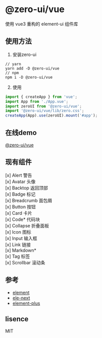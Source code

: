 # @zero-ui/vue
使用 vue3 重构的 element-ui 组件库

## 使用方法
1. 安装zero-ui
```
// yarn
yarn add -D @zero-ui/vue
// npm
npm i -D @zero-ui/vue
```
2. 使用
``` javascript
import { createApp } from 'vue';
import App from './App.vue';
import zeroUI from '@zero-ui/vue';
import '@zero-ui/vue/lib/zero.css';
createApp(App).use(zeroUI).mount('#app');
```

## 在线demo
[@zero-ui/vue](https://kscript.github.io/zero/)

## 现有组件
[x] Alert 警告  
[x] Avatar 头像  
[x] Backtop 返回顶部  
[x] Badge 标记  
[x] Breadcrumb 面包屑  
[x] Button 按钮  
[x] Card 卡片  
[x] Code* 代码块  
[x] Collapse 折叠面板  
[x] Icon 图标  
[x] Input 输入框  
[x] Link 链接  
[x] Markdown*  
[x] Tag 标签  
[x] Scrollbar 滚动条  

## 参考 
- [element](https://github.com/ElemeFE/element)  
- [ele-next](https://github.com/a631807682/ele-next)
- [element-plus](https://github.com/element-plus/element-plus)

## lisence
MIT